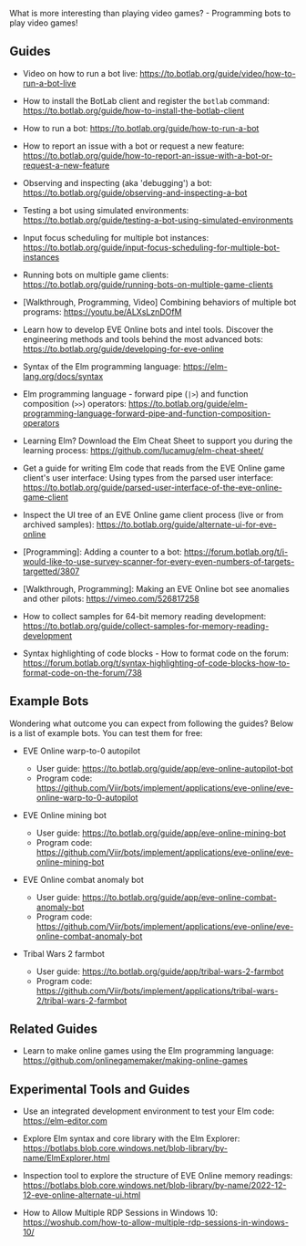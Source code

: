 What is more interesting than playing video games? - Programming bots to play video games!

## Guides

+ Video on how to run a bot live: <https://to.botlab.org/guide/video/how-to-run-a-bot-live>

+ How to install the BotLab client and register the `botlab` command: <https://to.botlab.org/guide/how-to-install-the-botlab-client>

+ How to run a bot: <https://to.botlab.org/guide/how-to-run-a-bot>

+ How to report an issue with a bot or request a new feature: <https://to.botlab.org/guide/how-to-report-an-issue-with-a-bot-or-request-a-new-feature>

+ Observing and inspecting (aka 'debugging') a bot: <https://to.botlab.org/guide/observing-and-inspecting-a-bot>

+ Testing a bot using simulated environments: <https://to.botlab.org/guide/testing-a-bot-using-simulated-environments>

+ Input focus scheduling for multiple bot instances: <https://to.botlab.org/guide/input-focus-scheduling-for-multiple-bot-instances>

+ Running bots on multiple game clients: <https://to.botlab.org/guide/running-bots-on-multiple-game-clients>

+ [Walkthrough, Programming, Video] Combining behaviors of multiple bot programs: <https://youtu.be/ALXsLznDOfM>

+ Learn how to develop EVE Online bots and intel tools. Discover the engineering methods and tools behind the most advanced bots: <https://to.botlab.org/guide/developing-for-eve-online>

+ Syntax of the Elm programming language: <https://elm-lang.org/docs/syntax>

+ Elm programming language - forward pipe (`|>`) and function composition (`>>`) operators: <https://to.botlab.org/guide/elm-programming-language-forward-pipe-and-function-composition-operators>

+ Learning Elm? Download the Elm Cheat Sheet to support you during the learning process: <https://github.com/lucamug/elm-cheat-sheet/>

+ Get a guide for writing Elm code that reads from the EVE Online game client's user interface: Using types from the parsed user interface: <https://to.botlab.org/guide/parsed-user-interface-of-the-eve-online-game-client>

+ Inspect the UI tree of an EVE Online game client process (live or from archived samples): <https://to.botlab.org/guide/alternate-ui-for-eve-online>

+ [Programming]: Adding a counter to a bot: <https://forum.botlab.org/t/i-would-like-to-use-survey-scanner-for-every-even-numbers-of-targets-targetted/3807>

+ [Walkthrough, Programming]: Making an EVE Online bot see anomalies and other pilots: <https://vimeo.com/526817258>

+ How to collect samples for 64-bit memory reading development: <https://to.botlab.org/guide/collect-samples-for-memory-reading-development>

+ Syntax highlighting of code blocks - How to format code on the forum: <https://forum.botlab.org/t/syntax-highlighting-of-code-blocks-how-to-format-code-on-the-forum/738>

## Example Bots

Wondering what outcome you can expect from following the guides? Below is a list of example bots. You can test them for free:

+ EVE Online warp-to-0 autopilot
  + User guide: <https://to.botlab.org/guide/app/eve-online-autopilot-bot>
  + Program code: <https://github.com/Viir/bots/implement/applications/eve-online/eve-online-warp-to-0-autopilot>

+ EVE Online mining bot
  + User guide: <https://to.botlab.org/guide/app/eve-online-mining-bot>
  + Program code: <https://github.com/Viir/bots/implement/applications/eve-online/eve-online-mining-bot>

+ EVE Online combat anomaly bot
  + User guide: <https://to.botlab.org/guide/app/eve-online-combat-anomaly-bot>
  + Program code: <https://github.com/Viir/bots/implement/applications/eve-online/eve-online-combat-anomaly-bot>

+ Tribal Wars 2 farmbot
  + User guide: <https://to.botlab.org/guide/app/tribal-wars-2-farmbot>
  + Program code: <https://github.com/Viir/bots/implement/applications/tribal-wars-2/tribal-wars-2-farmbot>

## Related Guides

+ Learn to make online games using the Elm programming language: <https://github.com/onlinegamemaker/making-online-games>

## Experimental Tools and Guides

+ Use an integrated development environment to test your Elm code: <https://elm-editor.com>

+ Explore Elm syntax and core library with the Elm Explorer: <https://botlabs.blob.core.windows.net/blob-library/by-name/ElmExplorer.html>

+ Inspection tool to explore the structure of EVE Online memory readings: <https://botlabs.blob.core.windows.net/blob-library/by-name/2022-12-12-eve-online-alternate-ui.html>

+ How to Allow Multiple RDP Sessions in Windows 10: <https://woshub.com/how-to-allow-multiple-rdp-sessions-in-windows-10/>
